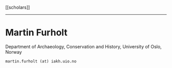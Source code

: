 [[scholars]]
***
# Martin Furholt

Department of Archaeology, 
Conservation and History, 
University of Oslo, Norway 

`martin.furholt (at) iakh.uio.no`